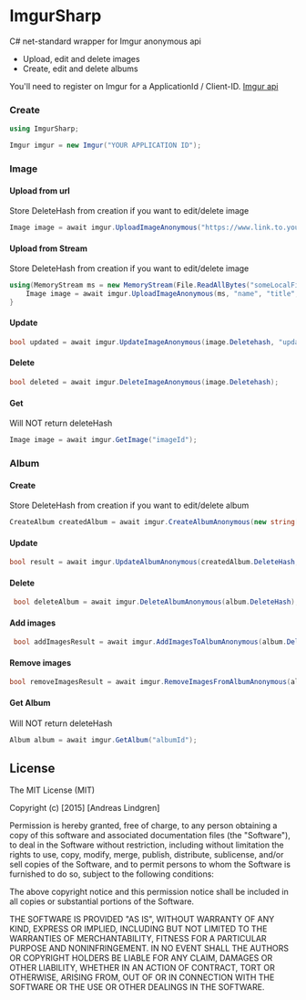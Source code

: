 # ImgurSharp

C# net-standard wrapper for Imgur anonymous api
* Upload, edit and delete images
* Create, edit and delete albums

You'll need to register on Imgur for a ApplicationId / Client-ID. [Imgur api](https://apidocs.imgur.com/)

### Create
```csharp
using ImgurSharp;

Imgur imgur = new Imgur("YOUR APPLICATION ID");
```
 
### Image
#### Upload from url
 Store DeleteHash from creation if you want to edit/delete image
```csharp
Image image = await imgur.UploadImageAnonymous("https://www.link.to.your.image.on.some.url.com/image.png", "name", "title", "description");
``` 
#### Upload from Stream
 Store DeleteHash from creation if you want to edit/delete image
```csharp
using(MemoryStream ms = new MemoryStream(File.ReadAllBytes("someLocalFile.jpg"))) {
	Image image = await imgur.UploadImageAnonymous(ms, "name", "title", "description");
}
``` 

#### Update
```csharp
bool updated = await imgur.UpdateImageAnonymous(image.Deletehash, "updated title", "a new description");
``` 
#### Delete
```csharp
bool deleted = await imgur.DeleteImageAnonymous(image.Deletehash);
``` 
#### Get 
Will NOT return deleteHash
```csharp
Image image = await imgur.GetImage("imageId");
``` 

### Album

#### Create
 Store DeleteHash from creation if you want to edit/delete album
```csharp
CreateAlbum createdAlbum = await imgur.CreateAlbumAnonymous(new string[] { "imageDeleteHash#1","imageDeleteHash#2" }, "album title", "album description", AlbumPrivacy.Public, AlbumLayout.Horizontal, "imageId#1");
``` 

#### Update
```csharp
bool result = await imgur.UpdateAlbumAnonymous(createdAlbum.DeleteHash, new string[] { "imageId#1","imageId#2" }, "updated album title", "update album description", AlbumPrivacy.Hidden, AlbumLayout.Blog, "imageId#2");
``` 
#### Delete
```csharp
 bool deleteAlbum = await imgur.DeleteAlbumAnonymous(album.DeleteHash);
``` 
#### Add images
```csharp
 bool addImagesResult = await imgur.AddImagesToAlbumAnonymous(album.DeleteHash, new string[] { "imageId#1","imageId#2" });
``` 
#### Remove images
```csharp
bool removeImagesResult = await imgur.RemoveImagesFromAlbumAnonymous(album.DeleteHash, new string[] {  "imageId#1" });
``` 
#### Get Album
Will NOT return deleteHash
```csharp
Album album = await imgur.GetAlbum("albumId");
```

## License
The MIT License (MIT)

Copyright (c) [2015] [Andreas Lindgren]

Permission is hereby granted, free of charge, to any person obtaining a copy
of this software and associated documentation files (the "Software"), to deal
in the Software without restriction, including without limitation the rights
to use, copy, modify, merge, publish, distribute, sublicense, and/or sell
copies of the Software, and to permit persons to whom the Software is
furnished to do so, subject to the following conditions:

The above copyright notice and this permission notice shall be included in all
copies or substantial portions of the Software.

THE SOFTWARE IS PROVIDED "AS IS", WITHOUT WARRANTY OF ANY KIND, EXPRESS OR
IMPLIED, INCLUDING BUT NOT LIMITED TO THE WARRANTIES OF MERCHANTABILITY,
FITNESS FOR A PARTICULAR PURPOSE AND NONINFRINGEMENT. IN NO EVENT SHALL THE
AUTHORS OR COPYRIGHT HOLDERS BE LIABLE FOR ANY CLAIM, DAMAGES OR OTHER
LIABILITY, WHETHER IN AN ACTION OF CONTRACT, TORT OR OTHERWISE, ARISING FROM,
OUT OF OR IN CONNECTION WITH THE SOFTWARE OR THE USE OR OTHER DEALINGS IN THE
SOFTWARE.
